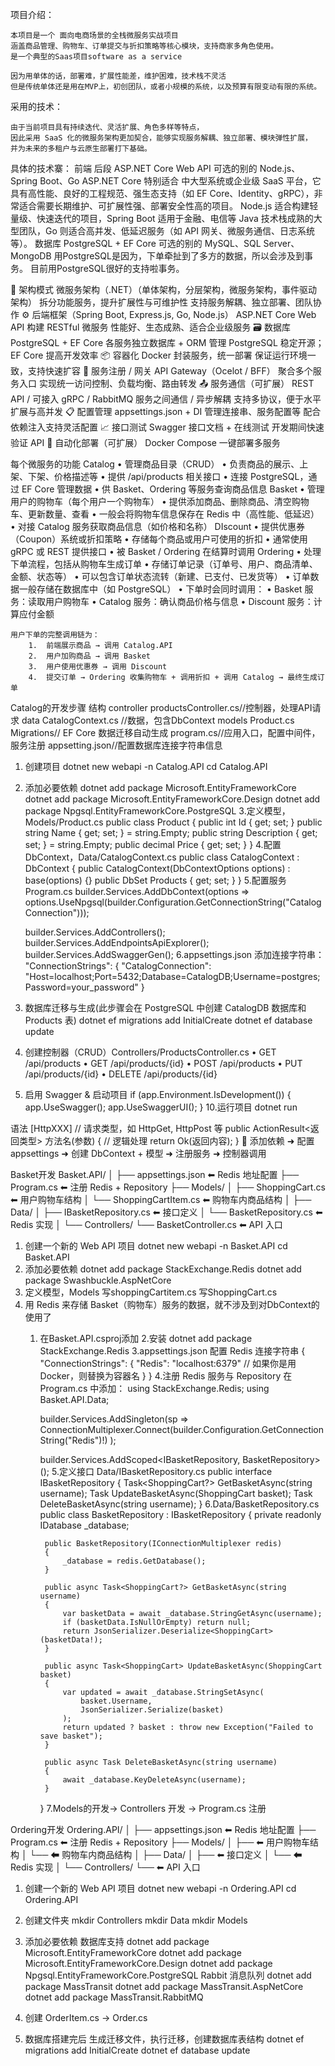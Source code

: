 项目介绍：

    本项目是一个 面向电商场景的全栈微服务实战项目
    涵盖商品管理、购物车、订单提交与折扣策略等核心模块，支持商家多角色使用。
    是一个典型的Saas项目software as a service

    因为用单体的话，部署难，扩展性能差，维护困难，技术栈不灵活
    但是传统单体还是用在MVP上，初创团队，或者小规模的系统，以及预算有限变动有限的系统。


采用的技术：

    由于当前项目具有持续迭代、灵活扩展、角色多样等特点，
    因此采用 SaaS 化的微服务架构更加契合，能够实现服务解耦、独立部署、模块弹性扩展，
    并为未来的多租户与云原生部署打下基础。

具体的技术寨：
    前端
    后段 ASP.NET Core Web API 可选的别的  Node.js、Spring Boot、Go
        ASP.NET Core 特别适合 中大型系统或企业级 SaaS 平台，它具有高性能、良好的工程规范、强生态支持（如 EF Core、Identity、gRPC），非常适合需要长期维护、可扩展性强、部署安全性高的项目。
        Node.js 适合构建轻量级、快速迭代的项目，Spring Boot 适用于金融、电信等 Java 技术栈成熟的大型团队，Go 则适合高并发、低延迟服务（如 API 网关、微服务通信、日志系统等）。
    数据库 PostgreSQL + EF Core 可选的别的 MySQL、SQL Server、MongoDB
        用PostgreSQL是因为，下单牵扯到了多方的数据，所以会涉及到事务。
        目前用PostgreSQL很好的支持啦事务。


🧩 架构模式
微服务架构（.NET）（单体架构，分层架构，微服务架构，事件驱动架构）
    拆分功能服务，提升扩展性与可维护性
    支持服务解耦、独立部署、团队协作
⚙️ 后端框架（Spring Boot, Express.js, Go, Node.js）
ASP.NET Core Web API
    构建 RESTful 微服务
    性能好、生态成熟、适合企业级服务
🗃 数据库
PostgreSQL + EF Core
    各服务独立数据库 + ORM 管理
    PostgreSQL 稳定开源；EF Core 提高开发效率
📦 容器化
Docker
    封装服务，统一部署
    保证运行环境一致，支持快速扩容
🔄 服务注册 / 网关
API Gateway（Ocelot / BFF）
    聚合多个服务入口
    实现统一访问控制、负载均衡、路由转发
📤 服务通信（可扩展）
REST API / 可接入 gRPC / RabbitMQ
    服务之间通信 / 异步解耦
    支持多协议，便于水平扩展与高并发
📋 配置管理
appsettings.json + DI
    管理连接串、服务配置等
    配合依赖注入支持灵活配置
📈 接口测试
Swagger
    接口文档 + 在线测试
    开发期间快速验证 API
🔁 自动化部署（可扩展）
Docker Compose
    一键部署多服务



每个微服务的功能
    Catalog
        •	管理商品目录（CRUD）
        •	负责商品的展示、上架、下架、价格描述等
        •	提供 /api/products 相关接口
        •	连接 PostgreSQL，通过 EF Core 管理数据
        •	供 Basket、Ordering 等服务查询商品信息
    Basket
        •	管理用户的购物车（每个用户一个购物车）
        •	提供添加商品、删除商品、清空购物车、更新数量、查看
        •	一般会将购物车信息保存在 Redis 中（高性能、低延迟）
        •	对接 Catalog 服务获取商品信息（如价格和名称）
    DIscount
        •	提供优惠券（Coupon）系统或折扣策略
        •	存储每个商品或用户可使用的折扣
        •	通常使用 gRPC 或 REST 提供接口
        •	被 Basket / Ordering 在结算时调用
    Ordering
        •	处理下单流程，包括从购物车生成订单
        •	存储订单记录（订单号、用户、商品清单、金额、状态等）
        •	可以包含订单状态流转（新建、已支付、已发货等）
        •	订单数据一般存储在数据库中（如 PostgreSQL）
        •	下单时会同时调用：
        •	Basket 服务：读取用户购物车
        •	Catalog 服务：确认商品价格与信息
        •	Discount 服务：计算应付金额

    用户下单的完整调用链为：
        1.	前端展示商品 → 调用 Catalog.API
        2.	用户加购商品 → 调用 Basket
        3.	用户使用优惠券 → 调用 Discount
        4.	提交订单 → Ordering 收集购物车 + 调用折扣 + 调用 Catalog → 最终生成订单



Catalog的开发步骤
    结构
        controller
            productsController.cs//控制器，处理API请求
        data
            CatalogContext.cs //数据，包含DbContext
        models
            Product.cs
        Migrations// EF Core 数据迁移自动生成
        program.cs//应用入口，配置中间件，服务注册
        appsetting.json//配置数据库连接字符串信息
1. 创建项目
    dotnet new webapi -n Catalog.API
    cd Catalog.API
2. 添加必要依赖
    dotnet add package Microsoft.EntityFrameworkCore
    dotnet add package Microsoft.EntityFrameworkCore.Design
    dotnet add package Npgsql.EntityFrameworkCore.PostgreSQL
3.定义模型，Models/Product.cs
    public class Product
    {
        public int Id { get; set; }
        public string Name { get; set; } = string.Empty;
        public string Description { get; set; } = string.Empty;
        public decimal Price { get; set; }
    }
4.配置 DbContext，Data/CatalogContext.cs
    public class CatalogContext : DbContext
    {
        public CatalogContext(DbContextOptions<CatalogContext> options) : base(options) {}
        public DbSet<Product> Products { get; set; }
    }
5.配置服务Program.cs
    builder.Services.AddDbContext<CatalogContext>(options =>
        options.UseNpgsql(builder.Configuration.GetConnectionString("CatalogConnection")));

    builder.Services.AddControllers();
    builder.Services.AddEndpointsApiExplorer();
    builder.Services.AddSwaggerGen();
6.appsettings.json 添加连接字符串：
    "ConnectionStrings": {
    "CatalogConnection": "Host=localhost;Port=5432;Database=CatalogDB;Username=postgres;Password=your_password"
    }
7. 数据库迁移与生成(此步骤会在 PostgreSQL 中创建 CatalogDB 数据库和 Products 表)
    dotnet ef migrations add InitialCreate
    dotnet ef database update
8. 创建控制器（CRUD）Controllers/ProductsController.cs
	•	GET /api/products
	•	GET /api/products/{id}
	•	POST /api/products
	•	PUT /api/products/{id}
	•	DELETE /api/products/{id}
9. 启用 Swagger & 启动项目
    if (app.Environment.IsDevelopment())
    {
        app.UseSwagger();
        app.UseSwaggerUI();
    }
10.运行项目
    dotnet run


语法
    [HttpXXX] // 请求类型，如 HttpGet, HttpPost 等
    public ActionResult<返回类型> 方法名(参数)
    {
        // 逻辑处理
        return Ok(返回内容);
    }
    🔁 添加依赖 ➜ 配置 appsettings ➜ 创建 DbContext + 模型 ➜ 注册服务 ➜ 控制器调用


Basket开发
    Basket.API/
    │
    ├── appsettings.json           ⬅ Redis 地址配置
    ├── Program.cs                 ⬅ 注册 Redis + Repository
    ├── Models/
    │   ├── ShoppingCart.cs        ⬅ 用户购物车结构
    │   └── ShoppingCartItem.cs    ⬅ 购物车内商品结构
    │
    ├── Data/
    │   ├── IBasketRepository.cs   ⬅ 接口定义
    │   └── BasketRepository.cs    ⬅ Redis 实现
    │
    └── Controllers/
        └── BasketController.cs    ⬅ API 入口

1. 创建一个新的 Web API 项目
    dotnet new webapi -n Basket.API
    cd Basket.API
2. 添加必要依赖
    dotnet add package StackExchange.Redis
    dotnet add package Swashbuckle.AspNetCore
3. 定义模型，Models
    写shoppingCartitem.cs
    写ShoppingCart.cs
4. 用 Redis 来存储 Basket（购物车）服务的数据，就不涉及到对DbContext的使用了
    1. 在Basket.API.csproj添加
        <PackageReference Include="StackExchange.Redis" Version="2.6.122" />
    2.安装
        dotnet add package StackExchange.Redis
    3.appsettings.json 配置 Redis 连接字符串
        {
            "ConnectionStrings": {
                "Redis": "localhost:6379"  // 如果你是用 Docker，则替换为容器名
            }
        }
    4.注册 Redis 服务与 Repository 在Program.cs 中添加：
        using StackExchange.Redis;
        using Basket.API.Data;

        builder.Services.AddSingleton<IConnectionMultiplexer>(sp =>
            ConnectionMultiplexer.Connect(builder.Configuration.GetConnectionString("Redis")!)
        );

        builder.Services.AddScoped<IBasketRepository, BasketRepository>();
    5.定义接口 Data/IBasketRepository.cs
        public interface IBasketRepository
        {
            Task<ShoppingCart?> GetBasketAsync(string username);
            Task<ShoppingCart> UpdateBasketAsync(ShoppingCart basket);
            Task DeleteBasketAsync(string username);
        }
    6.Data/BasketRepository.cs
        public class BasketRepository : IBasketRepository
        {
            private readonly IDatabase _database;

            public BasketRepository(IConnectionMultiplexer redis)
            {
                _database = redis.GetDatabase();
            }

            public async Task<ShoppingCart?> GetBasketAsync(string username)
            {
                var basketData = await _database.StringGetAsync(username);
                if (basketData.IsNullOrEmpty) return null;
                return JsonSerializer.Deserialize<ShoppingCart>(basketData!);
            }

            public async Task<ShoppingCart> UpdateBasketAsync(ShoppingCart basket)
            {
                var updated = await _database.StringSetAsync(
                    basket.Username,
                    JsonSerializer.Serialize(basket)
                );
                return updated ? basket : throw new Exception("Failed to save basket");
            }

            public async Task DeleteBasketAsync(string username)
            {
                await _database.KeyDeleteAsync(username);
            }
        }
    7.Models的开发-> Controllers 开发 -> Program.cs 注册




Ordering开发
    Ordering.API/
    │
    ├── appsettings.json           ⬅ Redis 地址配置
    ├── Program.cs                 ⬅ 注册 Redis + Repository
    ├── Models/
    │   ├──         ⬅ 用户购物车结构
    │   └──     ⬅ 购物车内商品结构
    │
    ├── Data/
    │   ├──    ⬅ 接口定义
    │   └──     ⬅ Redis 实现
    │
    └── Controllers/
        └──     ⬅ API 入口

1. 创建一个新的 Web API 项目
    dotnet new webapi -n Ordering.API
    cd Ordering.API

2. 创建文件夹
    mkdir Controllers
    mkdir Data
    mkdir Models

3. 添加必要依赖
    数据库支持
    dotnet add package Microsoft.EntityFrameworkCore
    dotnet add package Microsoft.EntityFrameworkCore.Design
    dotnet add package Npgsql.EntityFrameworkCore.PostgreSQL
    Rabbit 消息队列
    dotnet add package MassTransit
    dotnet add package MassTransit.AspNetCore
    dotnet add package MassTransit.RabbitMQ

4. 创建 OrderItem.cs -> Order.cs 

5. 数据库搭建完后
    生成迁移文件，执行迁移，创建数据库表结构
    dotnet ef migrations add InitialCreate
    dotnet ef database update